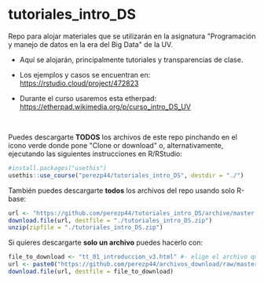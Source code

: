 # tutoriales_intro_DS

Repo para alojar materiales que se utilizarán en la asignatura "Programación y manejo de datos en la era del Big Data" de la UV.

- Aquí se alojarán, principalmente tutoriales y transparencias de clase. 

- Los ejemplos y casos se encuentran en: <https://rstudio.cloud/project/472823> 

- Durante el curso usaremos esta etherpad: <https://etherpad.wikimedia.org/p/curso_intro_DS_UV>

<br>

Puedes descargarte **TODOS** los archivos de este repo pinchando en el icono verde donde pone "Clone or download" o, alternativamente, ejecutando las siguientes instrucciones en R/RStudio:

```r
#install.packages("usethis") 
usethis::use_course("perezp44/tutoriales_intro_DS", destdir = "./")
```

También puedes descargarte **todos** los archivos del repo usando solo R-base:

```r
url <- "https://github.com/perezp44/tutoriales_intro_DS/archive/master.zip"
download.file(url, destfile = "./tutoriales_intro_DS.zip")
unzip(zipfile = "./tutoriales_intro_DS.zip")
```

Si quieres descargarte **solo un archivo** puedes hacerlo con:

```r
file_to_download <- "tt_01_introduccion_v3.html" #- elige el archivo que quieres bajarte
url <- paste0("https://github.com/perezp44/archivos_download/raw/master/", file_to_download)
download.file(url, destfile = file_to_download)
```
